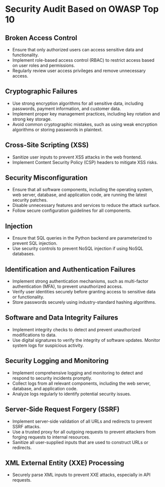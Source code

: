 # Security Audit Based on OWASP Top 10

## Broken Access Control
* Ensure that only authorized users can access sensitive data and functionality.
* Implement role-based access control (RBAC) to restrict access based on user roles and permissions.
* Regularly review user access privileges and remove unnecessary access.

## Cryptographic Failures
* Use strong encryption algorithms for all sensitive data, including passwords, payment information, and customer data.
* Implement proper key management practices, including key rotation and strong key storage.
* Avoid common cryptographic mistakes, such as using weak encryption algorithms or storing passwords in plaintext.

## Cross-Site Scripting (XSS)
* Sanitize user inputs to prevent XSS attacks in the web frontend.
* Implement Content Security Policy (CSP) headers to mitigate XSS risks.

## Security Misconfiguration
* Ensure that all software components, including the operating system, web server, database, and application code, are running the latest security patches.
* Disable unnecessary features and services to reduce the attack surface.
* Follow secure configuration guidelines for all components.

## Injection
* Ensure that SQL queries in the Python backend are parameterized to prevent SQL injection.
* Use security controls to prevent NoSQL injection if using NoSQL databases.

## Identification and Authentication Failures
* Implement strong authentication mechanisms, such as multi-factor authentication (MFA), to prevent unauthorized access.
* Verify user identities securely before granting access to sensitive data or functionality.
* Store passwords securely using industry-standard hashing algorithms.

## Software and Data Integrity Failures
* Implement integrity checks to detect and prevent unauthorized modifications to data.
* Use digital signatures to verify the integrity of software updates.
Monitor system logs for suspicious activity.

## Security Logging and Monitoring
* Implement comprehensive logging and monitoring to detect and respond to security incidents promptly.
* Collect logs from all relevant components, including the web server, database, and application code.
* Analyze logs regularly to identify potential security issues.


## Server-Side Request Forgery (SSRF)
* Implement server-side validation of all URLs and redirects to prevent SSRF attacks.
* Use a trusted proxy for all outgoing requests to prevent attackers from forging requests to internal resources.
* Sanitize all user-supplied inputs that are used to construct URLs or redirects.

## XML External Entity (XXE) Processing
* Securely parse XML inputs to prevent XXE attacks, especially in API requests.